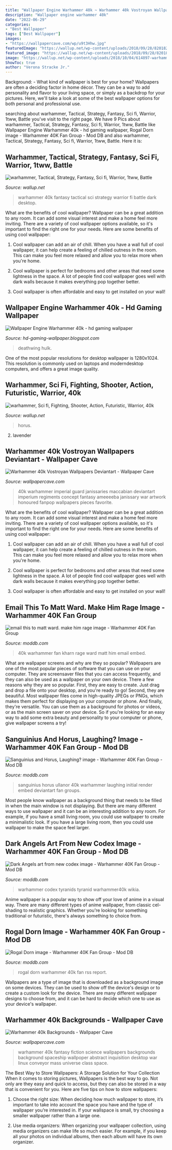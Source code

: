 ```yaml
---
title: "Wallpaper Engine Warhammer 40k ~ Warhammer 40k Vostroyan Wallpapers Deviantart"
description: "Wallpaper engine warhammer 40k"
date: "2022-06-29"
categories:
- "Best Wallpaper"
tags: ["Best Wallpaper"]
images:
- "https://wallpapercave.com/wp/u9t3Hhw.jpg"
featuredImage: "https://wallup.net/wp-content/uploads/2018/09/28/820182-warhammer-tactical-strategy-fantasy-sci-fi-warrior-1tww-battle-dark-40k.jpg"
featured_image: "https://wallup.net/wp-content/uploads/2018/09/28/820182-warhammer-tactical-strategy-fantasy-sci-fi-warrior-1tww-battle-dark-40k.jpg"
image: "https://wallup.net/wp-content/uploads/2018/10/04/614897-warhammer-sci-fi-fighting-shooter-action-futuristic-warrior-40k.jpg"
ShowToc: true
author: "Verona Stracke Jr."
---
```



Background: - What kind of wallpaper is best for your home?
Wallpapers are often a deciding factor in home décor. They can be a way to add personality and flavor to your living space, or simply as a backdrop for your pictures. Here, we'll take a look at some of the best wallpaper options for both personal and professional use.

	

		
searching about warhammer, Tactical, Strategy, Fantasy, Sci fi, Warrior, 1tww, Battle you've visit to the right page. We have 9 Pics about warhammer, Tactical, Strategy, Fantasy, Sci fi, Warrior, 1tww, Battle like Wallpaper Engine Warhammer 40k - hd gaming wallpaper, Rogal Dorn image - Warhammer 40K Fan Group - Mod DB and also warhammer, Tactical, Strategy, Fantasy, Sci fi, Warrior, 1tww, Battle. Here it is:
		
    
## Warhammer, Tactical, Strategy, Fantasy, Sci Fi, Warrior, 1tww, Battle

<img loading=lazy src="https://wallup.net/wp-content/uploads/2018/09/28/820182-warhammer-tactical-strategy-fantasy-sci-fi-warrior-1tww-battle-dark-40k.jpg" onerror="this.onerror=null;this.src='https://tse2.mm.bing.net/th?id=OIP.wzQiRPQ4I4CIwoZrUQv4BwHaFg&amp;pid=15.1';" alt="warhammer, Tactical, Strategy, Fantasy, Sci fi, Warrior, 1tww, Battle">

_Source: wallup.net_

>warhammer 40k fantasy tactical sci strategy warrior fi battle dark desktop. 

	

What are the benefits of cool wallpaper?
Wallpaper can be a great addition to any room. It can add some visual interest and make a home feel more inviting. There are a variety of cool wallpaper options available, so it's important to find the right one for your needs. Here are some benefits of using cool wallpaper: 
1. Cool wallpaper can add an air of chill. When you have a wall full of cool wallpaper, it can help create a feeling of chilled outness in the room. This can make you feel more relaxed and allow you to relax more when you're home. 

2. Cool wallpaper is perfect for bedrooms and other areas that need some lightness in the space. A lot of people find cool wallpaper goes well with dark walls because it makes everything pop together better. 

3. Cool wallpaper is often affordable and easy to get installed on your wall!

    
## Wallpaper Engine Warhammer 40k - Hd Gaming Wallpaper

<img loading=lazy src="https://steamuserimages-a.akamaihd.net/ugc/1263771316480283081/D4E761D69399B615DC24CE9002B840BACEC6580C/?imw=637&amp;imh=358&amp;ima=fit&amp;impolicy=Letterbox&amp;imcolor=%23000000&amp;letterbox=true" onerror="this.onerror=null;this.src='https://tse3.mm.bing.net/th?id=OIP.I-vpIEv8lmm9i3HjljkgfAHaEK&amp;pid=15.1';" alt="Wallpaper Engine Warhammer 40k - hd gaming wallpaper">

_Source: hd-gaming-wallpaper.blogspot.com_

>deathwing hulk. 

	

One of the most popular resolutions for desktop wallpaper is 1280x1024. This resolution is commonly used on laptops and moderndesktop computers, and offers a great image quality.

    
## Warhammer, Sci Fi, Fighting, Shooter, Action, Futuristic, Warrior, 40k

<img loading=lazy src="https://wallup.net/wp-content/uploads/2018/10/04/614897-warhammer-sci-fi-fighting-shooter-action-futuristic-warrior-40k.jpg" onerror="this.onerror=null;this.src='https://tse2.mm.bing.net/th?id=OIP.I8xWF1DPxdGIjLLO2ca62gHaEK&amp;pid=15.1';" alt="warhammer, Sci fi, Fighting, Shooter, Action, Futuristic, Warrior, 40k">

_Source: wallup.net_

>horus. 

	

2. lavender 

    
## Warhammer 40k Vostroyan Wallpapers Deviantart - Wallpaper Cave

<img loading=lazy src="https://wallpapercave.com/wp/wp2704285.jpg" onerror="this.onerror=null;this.src='https://tse3.mm.bing.net/th?id=OIP.D331bb52kZwS4e3WChkWIQHaKl&amp;pid=15.1';" alt="Warhammer 40k Vostroyan Wallpapers Deviantart - Wallpaper Cave">

_Source: wallpapercave.com_

>40k warhammer imperial guard janissaries maccabian deviantart imperium regiments concept fantasy ameeeeba janissary war artwork honoured fanpop wallpapers pieces favorite. 

	

What are the benefits of cool wallpaper?
Wallpaper can be a great addition to any room. It can add some visual interest and make a home feel more inviting. There are a variety of cool wallpaper options available, so it's important to find the right one for your needs. Here are some benefits of using cool wallpaper: 
1. Cool wallpaper can add an air of chill. When you have a wall full of cool wallpaper, it can help create a feeling of chilled outness in the room. This can make you feel more relaxed and allow you to relax more when you're home. 

2. Cool wallpaper is perfect for bedrooms and other areas that need some lightness in the space. A lot of people find cool wallpaper goes well with dark walls because it makes everything pop together better. 

3. Cool wallpaper is often affordable and easy to get installed on your wall!

    
## Email This To Matt Ward. Make Him Rage Image - Warhammer 40K Fan Group

<img loading=lazy src="https://media.moddb.com/cache/images/groups/1/3/2055/thumb_620x2000/Kharn.jpg" onerror="this.onerror=null;this.src='https://tse2.mm.bing.net/th?id=OIP.5DI-LlNr-CUzehcuoXzaFQHaKf&amp;pid=15.1';" alt="email this to matt ward. make him rage image - Warhammer 40K Fan Group">

_Source: moddb.com_

>40k warhammer fan kharn rage ward matt him email embed. 

	

What are wallpaper screens and why are they so popular?
Wallpapers are one of the most popular pieces of software that you can use on your computer. They are screensaver files that you can access frequently, and they can also be used as a wallpaper on your own device. There a few reasons why they are so popular. First, they are easy to create. Just drag and drop a file onto your desktop, and you're ready to go! Second, they are beautiful. Most wallpaper files come in high-quality JPEGs or PNGs, which makes them perfect for displaying on your computer or phone. And finally, they're versatile. You can use them as a background for photos or videos, or as the main screen saver on your device. So if you're looking for an easy way to add some extra beauty and personality to your computer or phone, give wallpaper screens a try!

    
## Sanguinius And Horus, Laughing? Image - Warhammer 40K Fan Group - Mod DB

<img loading=lazy src="https://media.moddb.com/cache/images/groups/1/3/2055/thumb_620x2000/ullanorrendering4x_by_vanagandr-d7gutbj.jpg" onerror="this.onerror=null;this.src='https://tse3.mm.bing.net/th?id=OIP.6OnqN73VO4u6HpyHwMbKCwHaGB&amp;pid=15.1';" alt="Sanguinius and Horus, Laughing? image - Warhammer 40K Fan Group - Mod DB">

_Source: moddb.com_

>sanguinius horus ullanor 40k warhammer laughing initial render embed deviantart fan groups. 

	

Most people know wallpaper as a background thing that needs to be filled in when the main window is not displaying. But there are many different ways to use wallpaper and it can be an interesting addition to any room. For example, if you have a small living room, you could use wallpaper to create a minimalistic look. If you have a large living room, then you could use wallpaper to make the space feel larger.

    
## Dark Angels Art From New Codex Image - Warhammer 40K Fan Group - Mod DB

<img loading=lazy src="https://media.moddb.com/cache/images/groups/1/3/2055/thumb_620x2000/DA_vs._Tyranids.jpg" onerror="this.onerror=null;this.src='https://tse3.mm.bing.net/th?id=OIP.7dW8YddrqA3lTiNmY2BEpQHaKX&amp;pid=15.1';" alt="Dark Angels art from new codex image - Warhammer 40K Fan Group - Mod DB">

_Source: moddb.com_

>warhammer codex tyranids tyranid warhammer40k wikia. 

	

Anime wallpaper is a popular way to show off your love of anime in a visual way. There are many different types of anime wallpaper, from classic cel-shading to realistic graphics. Whether you're looking for something traditional or futuristic, there's always something to choice from.

    
## Rogal Dorn Image - Warhammer 40K Fan Group - Mod DB

<img loading=lazy src="https://media.moddb.com/images/groups/1/3/2055/Rogal_Dorn_by_slaine69.jpg" onerror="this.onerror=null;this.src='https://tse4.mm.bing.net/th?id=OIP.uM4uqocaDHf13p0qVcN7rgHaKd&amp;pid=15.1';" alt="Rogal Dorn image - Warhammer 40K Fan Group - Mod DB">

_Source: moddb.com_

>rogal dorn warhammer 40k fan rss report. 

	

Wallpapers are a type of image that is downloaded as a background image on some devices. They can be used to show off the device's design or to create a custom look for the device. There are many different wallpaper designs to choose from, and it can be hard to decide which one to use as your device's wallpaper.

    
## Warhammer 40k Backgrounds - Wallpaper Cave

<img loading=lazy src="https://wallpapercave.com/wp/u9t3Hhw.jpg" onerror="this.onerror=null;this.src='https://tse4.mm.bing.net/th?id=OIP.5JcZUwixH-mw4SnO9koOPgHaEK&amp;pid=15.1';" alt="Warhammer 40k Backgrounds - Wallpaper Cave">

_Source: wallpapercave.com_

>warhammer 40k fantasy fiction science wallpapers backgrounds background spaceship wallpoper abstract inquisition desktop war linux conveyor mass universe class space. 

	

The Best Way to Store Wallpapers: A Storage Solution for Your Collection
When it comes to storing pictures, Wallpapers is the best way to go. Not only are they easy and quick to access, but they can also be stored in a way that is convenient for you. Here are five tips on how to store wallpapers:
1) Choose the right size: When deciding how much wallpaper to store, it’s important to take into account the space you have and the type of wallpaper you’re interested in. If your wallspace is small, try choosing a smaller wallpaper rather than a large one.

2) Use media organizers: When organizing your wallpaper collection, using media organizers can make life so much easier. For example, if you keep all your photos on individual albums, then each album will have its own organizer.

